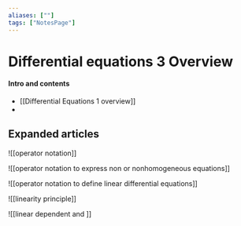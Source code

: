```yaml
---
aliases: [""]
tags: ["NotesPage"]
---
```


# Differential equations 3 Overview

#### Intro and contents
- [[Differential Equations 1 overview]]
- 


## Expanded articles
![[operator notation]]

![[operator notation to express non or nonhomogeneous equations]]

![[operator notation to define linear differential equations]]

![[linearity principle]]

![[linear dependent and ]]